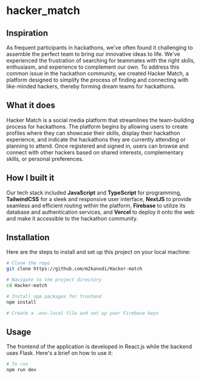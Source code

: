 # hacker_match


## Inspiration
As frequent participants in hackathons, we've often found it challenging to assemble the perfect team to bring our innovative ideas to life. We've experienced the frustration of searching for teammates with the right skills, enthusiasm, and experience to complement our own. To address this common issue in the hackathon community, we created Hacker Match, a platform designed to simplify the process of finding and connecting with like-minded hackers, thereby forming dream teams for hackathons.

## What it does
Hacker Match is a social media platform that streamlines the team-building process for hackathons. The platform begins by allowing users to create profiles where they can showcase their skills, display their hackathon experience, and indicate the hackathons they are currently attending or planning to attend. Once registered and signed in, users can browse and connect with other hackers based on shared interests, complementary skills, or personal preferences.

## How I built it
Our tech stack included **JavaScript** and **TypeScript** for programming, **TailwindCSS** for a sleek and responsive user interface, **NextJS** to provide seamless and efficient routing within the platform, **Firebase** to utilize its database and authentication services, and **Vercel** to deploy it onto the web and make it accessible to the hackathon community.



## Installation

Here are the steps to install and set up this project on your local machine:

```bash
# Clone the repo
git clone https://github.com/m2kanodi/Hacker-match

# Navigate to the project directory
cd Hacker-match

# Install npm packages for frontend
npm install

# Create a .env.local file and set up your Firebase keys

```

## Usage

The frontend of the application is developed in React.js while the backend uses Flask. Here's a brief on how to use it:

```bash
# To run
npm run dev
```
